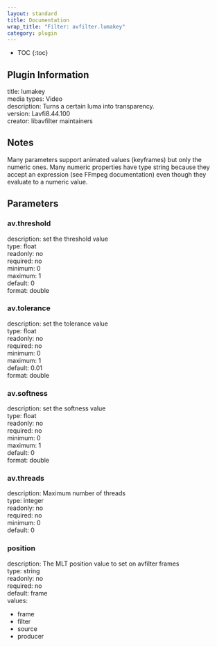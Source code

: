```yaml
---
layout: standard
title: Documentation
wrap_title: "Filter: avfilter.lumakey"
category: plugin
---
```

* TOC
{:toc}

## Plugin Information

title: lumakey  
media types:
Video  
description: Turns a certain luma into transparency.  
version: Lavfi8.44.100  
creator: libavfilter maintainers  

## Notes

Many parameters support animated values (keyframes) but only the numeric ones. Many numeric properties have type string because they accept an expression (see FFmpeg documentation) even though they evaluate to a numeric value.

## Parameters

### av.threshold

  
description:
set the threshold value  
type: float  
readonly: no  
required: no  
minimum: 0  
maximum: 1  
default: 0  
format: double  

### av.tolerance

  
description:
set the tolerance value  
type: float  
readonly: no  
required: no  
minimum: 0  
maximum: 1  
default: 0.01  
format: double  

### av.softness

  
description:
set the softness value  
type: float  
readonly: no  
required: no  
minimum: 0  
maximum: 1  
default: 0  
format: double  

### av.threads

  
description:
Maximum number of threads  
type: integer  
readonly: no  
required: no  
minimum: 0  
default: 0  

### position

  
description:
The MLT position value to set on avfilter frames  
type: string  
readonly: no  
required: no  
default: frame  
values:  

* frame
* filter
* source
* producer

